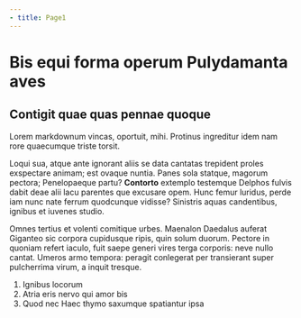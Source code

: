 ```yaml
---
- title: Page1
---
```


# Bis equi forma operum Pulydamanta aves

## Contigit quae quas pennae quoque

Lorem markdownum vincas, oportuit, mihi. Protinus ingreditur idem nam rore
quaecumque triste torsit.

Loqui sua, atque ante ignorant aliis se data cantatas trepident proles
exspectare animam; est ovaque nuntia. Panes sola statque, magorum pectora;
Penelopaeque partu? **Contorto** extemplo testemque Delphos fulvis dabit deae
alii lacu parentes que excusare opem. Hunc femur luridus, perde iam nunc nate
ferrum quodcunque vidisse? Sinistris aquas candentibus, ignibus et iuvenes
studio.

Omnes tertius et volenti comitique urbes. Maenalon Daedalus auferat Giganteo sic
corpora cupidusque ripis, quin solum duorum. Pectore in quoniam refert iaculo,
fuit saepe generi vires terga corporis: neve nullo cantat. Umeros armo tempora:
peragit conlegerat per transierant super pulcherrima virum, a inquit tresque.

1. Ignibus locorum
2. Atria eris nervo qui amor bis
3. Quod nec Haec thymo saxumque spatiantur ipsa